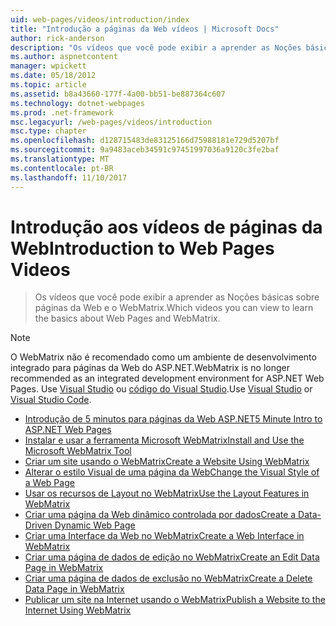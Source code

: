 ```yaml
---
uid: web-pages/videos/introduction/index
title: "Introdução a páginas da Web vídeos | Microsoft Docs"
author: rick-anderson
description: "Os vídeos que você pode exibir a aprender as Noções básicas sobre páginas da Web e o WebMatrix."
ms.author: aspnetcontent
manager: wpickett
ms.date: 05/18/2012
ms.topic: article
ms.assetid: b8a43660-177f-4a00-bb51-be887364c607
ms.technology: dotnet-webpages
ms.prod: .net-framework
msc.legacyurl: /web-pages/videos/introduction
msc.type: chapter
ms.openlocfilehash: d128715483de83125166d75988181e729d5207bf
ms.sourcegitcommit: 9a9483aceb34591c97451997036a9120c3fe2baf
ms.translationtype: MT
ms.contentlocale: pt-BR
ms.lasthandoff: 11/10/2017
---
```

<a name="introduction-to-web-pages-videos"></a><span data-ttu-id="d8a22-103">Introdução aos vídeos de páginas da Web</span><span class="sxs-lookup"><span data-stu-id="d8a22-103">Introduction to Web Pages Videos</span></span>
====================
> <span data-ttu-id="d8a22-104">Os vídeos que você pode exibir a aprender as Noções básicas sobre páginas da Web e o WebMatrix.</span><span class="sxs-lookup"><span data-stu-id="d8a22-104">Which videos you can view to learn the basics about Web Pages and WebMatrix.</span></span>

> [!NOTE] 
> <span data-ttu-id="d8a22-105">O WebMatrix não é recomendado como um ambiente de desenvolvimento integrado para páginas da Web do ASP.NET.</span><span class="sxs-lookup"><span data-stu-id="d8a22-105">WebMatrix is no longer recommended as an integrated development environment for ASP.NET Web Pages.</span></span> <span data-ttu-id="d8a22-106">Use [Visual Studio](xref:aspnet/web-pages/overview/getting-started/program-asp-net-web-pages-in-visual-studio) ou [código do Visual Studio](https://code.visualstudio.com/).</span><span class="sxs-lookup"><span data-stu-id="d8a22-106">Use [Visual Studio](xref:aspnet/web-pages/overview/getting-started/program-asp-net-web-pages-in-visual-studio) or [Visual Studio Code](https://code.visualstudio.com/).</span></span>


- [<span data-ttu-id="d8a22-107">Introdução de 5 minutos para páginas da Web ASP.NET</span><span class="sxs-lookup"><span data-stu-id="d8a22-107">5 Minute Intro to ASP.NET Web Pages</span></span>](5-minute-introduction-to-aspnet-web-pages.md)
- [<span data-ttu-id="d8a22-108">Instalar e usar a ferramenta Microsoft WebMatrix</span><span class="sxs-lookup"><span data-stu-id="d8a22-108">Install and Use the Microsoft WebMatrix Tool</span></span>](install-and-use-the-microsoft-webmatrix-tool.md)
- [<span data-ttu-id="d8a22-109">Criar um site usando o WebMatrix</span><span class="sxs-lookup"><span data-stu-id="d8a22-109">Create a Website Using WebMatrix</span></span>](create-a-website-using-webmatrix.md)
- [<span data-ttu-id="d8a22-110">Alterar o estilo Visual de uma página da Web</span><span class="sxs-lookup"><span data-stu-id="d8a22-110">Change the Visual Style of a Web Page</span></span>](change-the-visual-style-of-a-web-page.md)
- [<span data-ttu-id="d8a22-111">Usar os recursos de Layout no WebMatrix</span><span class="sxs-lookup"><span data-stu-id="d8a22-111">Use the Layout Features in WebMatrix</span></span>](use-the-layout-features-in-webmatrix.md)
- [<span data-ttu-id="d8a22-112">Criar uma página da Web dinâmico controlada por dados</span><span class="sxs-lookup"><span data-stu-id="d8a22-112">Create a Data-Driven Dynamic Web Page</span></span>](create-a-data-driven-dynamic-web-page.md)
- [<span data-ttu-id="d8a22-113">Criar uma Interface da Web no WebMatrix</span><span class="sxs-lookup"><span data-stu-id="d8a22-113">Create a Web Interface in WebMatrix</span></span>](create-a-web-interface-in-webmatrix.md)
- [<span data-ttu-id="d8a22-114">Criar uma página de dados de edição no WebMatrix</span><span class="sxs-lookup"><span data-stu-id="d8a22-114">Create an Edit Data Page in WebMatrix</span></span>](create-an-edit-data-page-in-webmatrix.md)
- [<span data-ttu-id="d8a22-115">Criar uma página de dados de exclusão no WebMatrix</span><span class="sxs-lookup"><span data-stu-id="d8a22-115">Create a Delete Data Page in WebMatrix</span></span>](create-a-delete-data-page-in-webmatrix.md)
- [<span data-ttu-id="d8a22-116">Publicar um site na Internet usando o WebMatrix</span><span class="sxs-lookup"><span data-stu-id="d8a22-116">Publish a Website to the Internet Using WebMatrix</span></span>](publish-a-website-to-the-internet-using-webmatrix.md)
